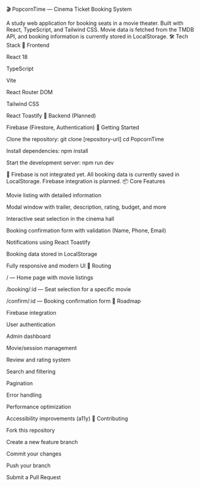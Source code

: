 🎬 PopcornTime — Cinema Ticket Booking System

A study web application for booking seats in a movie theater. Built with React, TypeScript, and Tailwind CSS. Movie data is fetched from the TMDB API, and booking information is currently stored in LocalStorage.
🛠️ Tech Stack
🔹 Frontend

React 18

TypeScript

Vite

React Router DOM

Tailwind CSS

React Toastify
🔸 Backend (Planned)

Firebase (Firestore, Authentication)
🚀 Getting Started

Clone the repository:
git clone [repository-url]
cd PopcornTime

Install dependencies:
npm install

Start the development server:
npm run dev

🔐 Firebase is not integrated yet. All booking data is currently saved in LocalStorage. Firebase integration is planned.
📦 Core Features

Movie listing with detailed information

Modal window with trailer, description, rating, budget, and more

Interactive seat selection in the cinema hall

Booking confirmation form with validation (Name, Phone, Email)

Notifications using React Toastify

Booking data stored in LocalStorage

Fully responsive and modern UI
🧭 Routing

/ — Home page with movie listings

/booking/:id — Seat selection for a specific movie

/confirm/:id — Booking confirmation form
🔮 Roadmap

Firebase integration

User authentication

Admin dashboard

Movie/session management

Review and rating system

Search and filtering

Pagination

Error handling

Performance optimization

Accessibility improvements (a11y)
🤝 Contributing

Fork this repository

Create a new feature branch

Commit your changes

Push your branch

Submit a Pull Request
